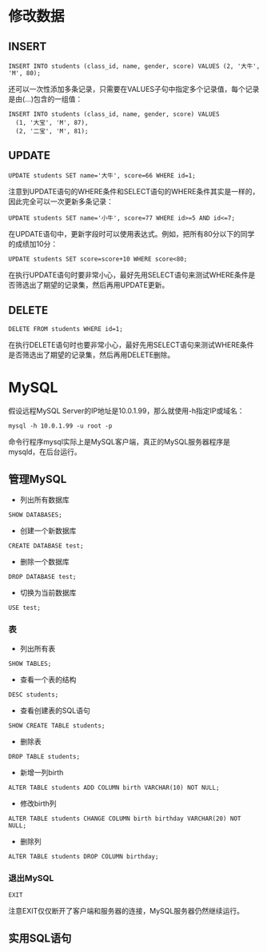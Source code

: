 # 修改数据

## INSERT
```
INSERT INTO students (class_id, name, gender, score) VALUES (2, '大牛', 'M', 80);
```
还可以一次性添加多条记录，只需要在VALUES子句中指定多个记录值，每个记录是由(...)包含的一组值：
```
INSERT INTO students (class_id, name, gender, score) VALUES
  (1, '大宝', 'M', 87),
  (2, '二宝', 'M', 81);
```

## UPDATE
```
UPDATE students SET name='大牛', score=66 WHERE id=1;
```
注意到UPDATE语句的WHERE条件和SELECT语句的WHERE条件其实是一样的，因此完全可以一次更新多条记录：
```
UPDATE students SET name='小牛', score=77 WHERE id>=5 AND id<=7;
```
在UPDATE语句中，更新字段时可以使用表达式。例如，把所有80分以下的同学的成绩加10分：
```
UPDATE students SET score=score+10 WHERE score<80;
```
在执行UPDATE语句时要非常小心，最好先用SELECT语句来测试WHERE条件是否筛选出了期望的记录集，然后再用UPDATE更新。

## DELETE
```
DELETE FROM students WHERE id=1;
```
在执行DELETE语句时也要非常小心，最好先用SELECT语句来测试WHERE条件是否筛选出了期望的记录集，然后再用DELETE删除。

# MySQL
假设远程MySQL Server的IP地址是10.0.1.99，那么就使用-h指定IP或域名：
```
mysql -h 10.0.1.99 -u root -p
```
命令行程序mysql实际上是MySQL客户端，真正的MySQL服务器程序是mysqld，在后台运行。

## 管理MySQL
- 列出所有数据库
```
SHOW DATABASES;
```
- 创建一个新数据库
```
CREATE DATABASE test;
```
- 删除一个数据库
```
DROP DATABASE test;
```
- 切换为当前数据库
```
USE test;
```

### 表
- 列出所有表
```
SHOW TABLES;
```
- 查看一个表的结构
```
DESC students;
```
- 查看创建表的SQL语句
```
SHOW CREATE TABLE students;
```
- 删除表
```
DROP TABLE students;
```
- 新增一列birth
```
ALTER TABLE students ADD COLUMN birth VARCHAR(10) NOT NULL;
```
- 修改birth列
```
ALTER TABLE students CHANGE COLUMN birth birthday VARCHAR(20) NOT NULL;
```
- 删除列
```
ALTER TABLE students DROP COLUMN birthday;
```

### 退出MySQL
```
EXIT
```
注意EXIT仅仅断开了客户端和服务器的连接，MySQL服务器仍然继续运行。

## 实用SQL语句
